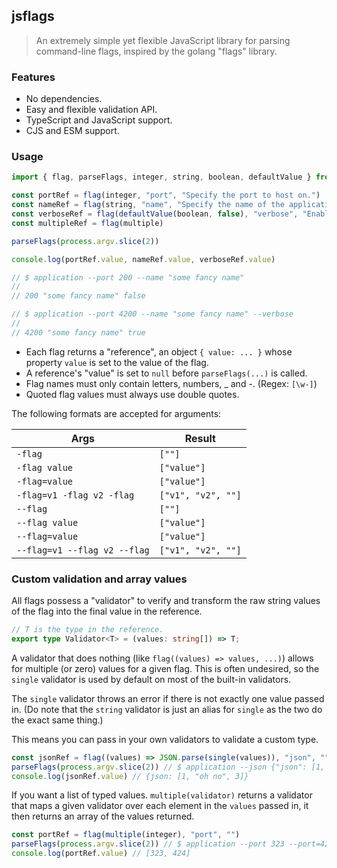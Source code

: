 ## jsflags

> An extremely simple yet flexible JavaScript library for parsing command-line flags, inspired by the golang "flags" library.

### Features

- No dependencies.
- Easy and flexible validation API.
- TypeScript and JavaScript support.
- CJS and ESM support.

### Usage

```typescript
import { flag, parseFlags, integer, string, boolean, defaultValue } from "jsflags"

const portRef = flag(integer, "port", "Specify the port to host on.")
const nameRef = flag(string, "name", "Specify the name of the application.")
const verboseRef = flag(defaultValue(boolean, false), "verbose", "Enable verbose logging.")
const multipleRef = flag(multiple)

parseFlags(process.argv.slice(2))

console.log(portRef.value, nameRef.value, verboseRef.value)

// $ application --port 200 --name "some fancy name"
// 
// 200 "some fancy name" false

// $ application --port 4200 --name "some fancy name" --verbose
// 
// 4200 "some fancy name" true
```

- Each flag returns a "reference", an object `{ value: ... }` whose property `value` is set to the value of the flag.
- A reference's "value" is set to `null` before `parseFlags(...)` is called.
- Flag names must only contain letters, numbers, _ and -. (Regex: `[\w-]`)
- Quoted flag values must always use double quotes.

The following formats are accepted for arguments:

| Args | Result |
| --- | --- |
| `-flag` | `[""]` |
| `-flag value` | `["value"]` |
| `-flag=value` | `["value"]` |
| `-flag=v1 -flag v2 -flag` | `["v1", "v2", ""]` |
| `--flag` | `[""]` |
| `--flag value` | `["value"]` |
| `--flag=value` | `["value"]` |
| `--flag=v1 --flag v2 --flag` | `["v1", "v2", ""]` |

### Custom validation and array values

All flags possess a "validator" to verify and transform the raw string values of the flag into the final value in the reference.

```typescript
// T is the type in the reference.
export type Validator<T> = (values: string[]) => T;
```

A validator that does nothing (like `flag((values) => values, ...)`) allows for multiple (or zero) values for a given flag. This is often undesired, so the `single` validator is used by default on most of the built-in validators.

The `single` validator throws an error if there is not exactly one value passed in. (Do note that the `string` validator is just an alias for `single` as the two do the exact same thing.)

This means you can pass in your own validators to validate a custom type.

```typescript
const jsonRef = flag((values) => JSON.parse(single(values)), "json", "")
parseFlags(process.argv.slice(2)) // $ application --json {"json": [1, "oh no", 3]}
console.log(jsonRef.value) // {json: [1, "oh no", 3]}
```

If you want a list of typed values. `multiple(validator)` returns a validator that maps a given validator over each element in the `values` passed in, it then returns an array of the values returned.

```typescript
const portRef = flag(multiple(integer), "port", "")
parseFlags(process.argv.slice(2)) // $ application --port 323 --port=424
console.log(portRef.value) // [323, 424]
```
